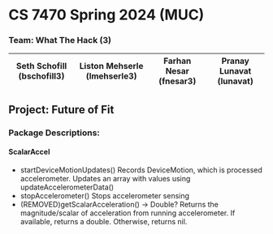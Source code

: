 # CS 7470 Spring 2024 (MUC)
### Team: What The Hack (3)
| Seth Schofill (bschofill3) | Liston Mehserle (lmehserle3) | Farhan Nesar (fnesar3) | Pranay Lunavat (lunavat) |
| ----------- | ----------- | ----------- | ----------- |
## Project: Future of Fit
### Package Descriptions:
#### ScalarAccel
- startDeviceMotionUpdates()
Records DeviceMotion, which is processed accelerometer. Updates an array with values using updateAccelerometerData()
- stopAccelerometer()
Stops accelerometer sensing
- (REMOVED)getScalarAcceleration() -> Double?
Returns the magnitude/scalar of acceleration from running accelerometer. If available, returns a double. Otherwise, returns nil.
